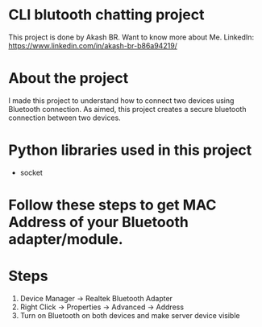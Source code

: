 # CLI blutooth chatting project

This project is done by Akash BR.
Want to know more about Me. LinkedIn: https://www.linkedin.com/in/akash-br-b86a94219/

# About the project

I made this project to understand how to connect two devices using Bluetooth connection. As aimed, this project creates a secure bluetooth connection between two devices.

# Python libraries used in this project

- socket

# Follow these steps to get MAC Address of your Bluetooth adapter/module.

# Steps

1. Device Manager -> Realtek Bluetooth Adapter
2. Right Click -> Properties -> Advanced -> Address
3. Turn on Bluetooth on both devices and make server device visible
